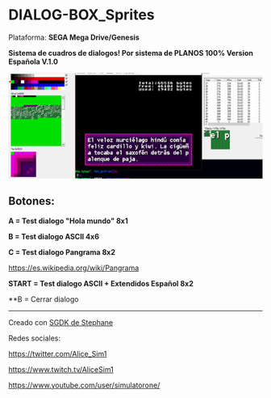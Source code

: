 # DIALOG-BOX_Sprites

Plataforma: **SEGA Mega Drive/Genesis**

**Sistema de cuadros de dialogos! Por sistema de PLANOS 100% Version Española V.1.0**

![Dialogo](https://raw.githubusercontent.com/alicesim1/DIALOG-BOX_Sprites/master/temp/Captura.PNG)

## Botones: ##

**A = Test dialogo "Hola mundo" 8x1**

**B = Test dialogo ASCII 4x6**

**C = Test dialogo Pangrama 8x2**

https://es.wikipedia.org/wiki/Pangrama

**START = Test dialogo ASCII + Extendidos Español 8x2**


**B = Cerrar dialogo

----------------------------------------------------------

Creado con [SGDK de Stephane](https://github.com/Stephane-D/SGDK)


Redes sociales:

https://twitter.com/Alice_Sim1

https://www.twitch.tv/AliceSim1

https://www.youtube.com/user/simulatorone/
